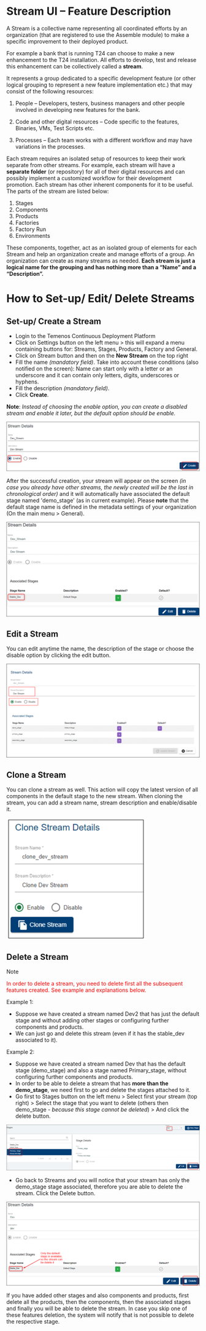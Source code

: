 # Stream UI – Feature Description #

A Stream is a collective name representing all coordinated efforts by an organization (that are registered to use the Assemble module) to make a specific improvement to their deployed product. 

For example a bank that is running T24 can choose to make a new enhancement to the T24 installation. All efforts to develop, test and release this enhancement can be collectively called a **stream**.

It represents a group dedicated to a specific development feature (or other logical grouping to represent a new feature implementation etc.) that may consist of the following resources:

1.	People – Developers, testers, business managers and other people involved in developing new features for the bank.

2.	Code and other digital resources – Code specific to the features, Binaries, VMs, Test Scripts etc.

3.	Processes – Each team works with a different workflow and may have variations in the processes.

Each stream requires an isolated setup of resources to keep their work separate from other streams. For example, each stream will have a **separate folder** (or repository) for all of their digital resources and can possibly implement a customized workflow for their development promotion. Each stream has other inherent components for it to be useful. 
The parts of the stream are listed below:

1.	Stages 
2.	Components
3.	Products 
4.	Factories 
5.	Factory Run 
6.	Environments 

 These components, together, act as an isolated group of elements for each Stream and help an organization create and manage efforts of a group. An organization can create as many streams as needed. 
**Each stream is just a logical name for the grouping and has nothing more than a “Name” and a “Description”.**

# How to Set-up/ Edit/ Delete Streams 

## Set-up/ Create a Stream ##

 - Login to the Temenos Continuous Deployment Platform
 - Click on Settings button on the left menu > this will expand a menu containing buttons for: Streams, Stages, Products, Factory and General.  
 - Click on Stream button and then on the **New Stream** on the top right
 - Fill the name *(mandatory field)*. Take into account these conditions (also notified on the screen): Name can start only with a letter or an underscore and it can contain only letters, digits, underscores or hyphens.
 - Fill the description *(mandatory field)*.
 - Click **Create**. 

**Note**: *Instead of choosing the enable option, you can create a disabled stream and enable it later, but the default option should be enable.*


![](./images/streams-create.png)

After the successful creation, your stream will appear on the screen *(in case you already have other streams, the newly created will be the last in chronological order)* and it will automatically have associated the default stage named 'demo_stage' (as in current example). Please **note** that the default stage name is defined in the metadata settings of your organization (On the main menu > General).

![](./images/streams-created.png)

## Edit a Stream ##

You can edit anytime the name, the description of the stage or choose the disable option by clicking the edit button. 

![](./images/streams_edited.png)

## Clone a Stream ##
You can clone a stream as well. This action will copy the latest version of all components in the default stage to the new stream. When cloning the stream, you can add a stream name, stream description and enable/disable it.

![](./images/streams-cloned.png) 

## Delete a Stream ##

> [!Note]
> <span style="color:red">In order to delete a stream, you need to delete first all the subsequent features created. See example and explanations below.</span>


Example 1: 
- Suppose we have created a stream named Dev2 that has just the default stage and without adding other stages or configuring further components and products.
- We can just go and delete this stream (even if it has the stable_dev associated to it).

Example 2:
- Suppose we have created a stream named Dev that has the default stage (demo_stage) and also a stage named Primary_stage, without configuring further components and products.
- In order to be able to delete a stream that has **more than the demo_stage**, we need first to go and delete the stages attached to it.
- Go first to Stages button on the left menu > Select first your stream (top right) > Select the stage that you want to delete (others then demo_stage - *because this stage cannot be deleted*) > And click the delete button.


![](./images/streams-delete-stage.png)

- Go back to Streams and you will notice that your stream has only the demo_stage stage associated, therefore you are able to delete the stream. Click the Delete button.

![](./images/streams-delete-streams.png)

If you have added other stages and also components and products, first delete all the products, then the components, then the associated stages and finally you will be able to delete the stream. In case you skip one of these features deletion, the system will notify that is not possible to delete the respective stage.








